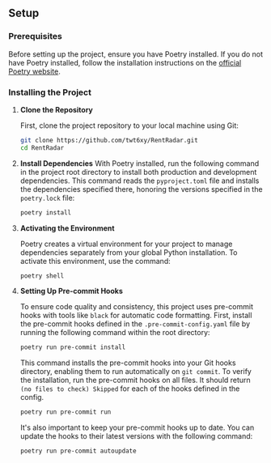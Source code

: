 ## Setup

### Prerequisites

Before setting up the project, ensure you have Poetry installed. If you do not have Poetry installed, follow the installation instructions on the [official Poetry website](https://python-poetry.org/docs/#installation).

### Installing the Project

1. **Clone the Repository**

    First, clone the project repository to your local machine using Git:

    ```bash
    git clone https://github.com/twt6xy/RentRadar.git
    cd RentRadar
    ```

2. **Install Dependencies**
    With Poetry installed, run the following command in the project root directory to install both production and development dependencies. This command reads the `pyproject.toml` file and installs the dependencies specified there, honoring the versions specified in the `poetry.lock` file:

    ```bash
    poetry install
    ```

3. **Activating the Environment**

    Poetry creates a virtual environment for your project to manage dependencies separately from your global Python installation. To activate this environment, use the command:

    ```bash
    poetry shell
    ```

4. **Setting Up Pre-commit Hooks**

    To ensure code quality and consistency, this project uses pre-commit hooks with tools like `black` for automatic code formatting. First, install the pre-commit hooks defined in the `.pre-commit-config.yaml` file by running the following command within the root directory:

    ```bash
    poetry run pre-commit install
    ```

    This command installs the pre-commit hooks into your Git hooks directory, enabling them to run automatically on `git commit`. To verify the installation, run the pre-commit hooks on all files. It should return `(no files to check) Skipped` for each of the hooks defined in the config.

    ```bash
    poetry run pre-commit run
    ```

    It's also important to keep your pre-commit hooks up to date. You can update the hooks to their latest versions with the following command:

    ```bash
    poetry run pre-commit autoupdate
    ```
